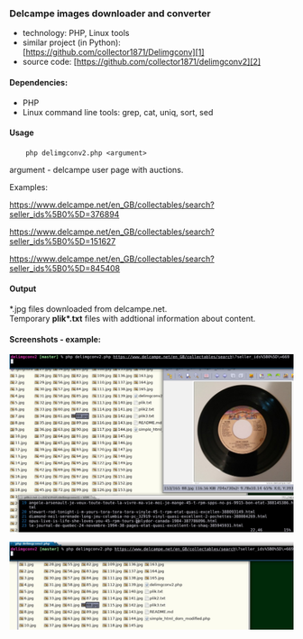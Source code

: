 ### Delcampe images downloader and converter

* technology: PHP, Linux tools
* similar project (in Python): 
[https://github.com/collector1871/Delimgconv][1]
* source code:
[https://github.com/collector1871/delimgconv2][2]   


#### Dependencies:

- PHP
- Linux command line tools: grep, cat, uniq, sort, sed

#### Usage

		php delimgconv2.php <argument>

argument - delcampe user page with auctions.

Examples:

https://www.delcampe.net/en_GB/collectables/search?seller_ids%5B0%5D=376894

https://www.delcampe.net/en_GB/collectables/search?seller_ids%5B0%5D=151627

https://www.delcampe.net/en_GB/collectables/search?seller_ids%5B0%5D=845408

#### Output

\*.jpg files downloaded from delcampe.net.  
Temporary **plik\*.txt** files with addtional information about content.

#### Screenshots - example:

![Start](https://raw.githubusercontent.com/collector1871/delimgconv2/master/screenshot_001.jpg)

![pobrane fotki](https://raw.githubusercontent.com/collector1871/delimgconv2/master/screenshot_002.jpg)

[1]: https://github.com/collector1871/Delimgconv
[2]: https://github.com/collector1871/delimgconv2   
